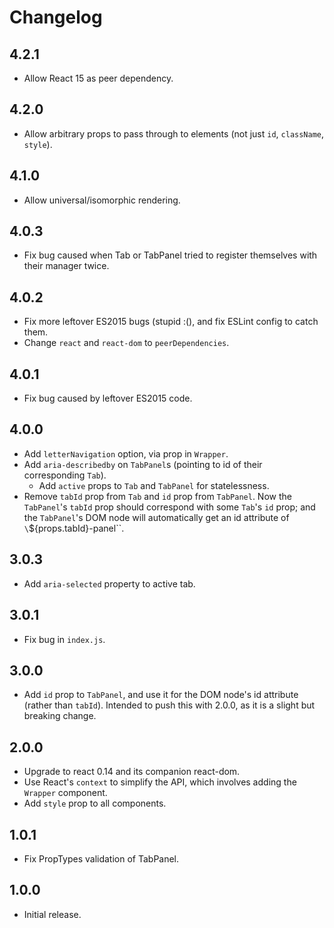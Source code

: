 # Changelog

## 4.2.1
- Allow React 15 as peer dependency.

## 4.2.0
- Allow arbitrary props to pass through to elements (not just `id`, `className`, `style`).

## 4.1.0
- Allow universal/isomorphic rendering.

## 4.0.3
- Fix bug caused when Tab or TabPanel tried to register themselves with their manager twice.

## 4.0.2
- Fix more leftover ES2015 bugs (stupid :(), and fix ESLint config to catch them.
- Change `react` and `react-dom` to `peerDependencies`.

## 4.0.1
- Fix bug caused by leftover ES2015 code.

## 4.0.0
- Add `letterNavigation` option, via prop in `Wrapper`.
- Add `aria-describedby` on `TabPanel`s (pointing to id of their
  corresponding `Tab`).
  - Add `active` props to `Tab` and `TabPanel` for statelessness.
- Remove `tabId` prop from `Tab` and `id` prop from `TabPanel`.
  Now the `TabPanel`'s `tabId` prop should correspond with some `Tab`'s
  `id` prop; and the `TabPanel`'s DOM node will automatically get an
  id attribute of `\`${props.tabId}-panel\``.

## 3.0.3
- Add `aria-selected` property to active tab.

## 3.0.1
- Fix bug in `index.js`.

## 3.0.0
- Add `id` prop to `TabPanel`, and use it for the DOM node's id attribute (rather than `tabId`).
  Intended to push this with 2.0.0, as it is a slight but breaking change.

## 2.0.0
- Upgrade to react 0.14 and its companion react-dom.
- Use React's `context` to simplify the API, which involves adding the `Wrapper` component.
- Add `style` prop to all components.

## 1.0.1
- Fix PropTypes validation of TabPanel.

## 1.0.0
- Initial release.
